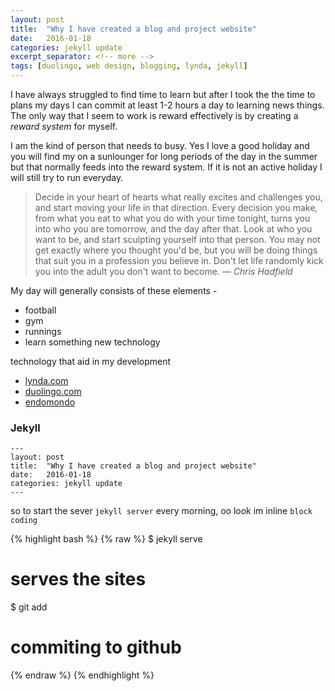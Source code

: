 ```yaml
---
layout: post
title:  "Why I have created a blog and project website"
date:   2016-01-18
categories: jekyll update
excerpt_separator: <!-- more -->
tags: [duolingo, web design, blogging, lynda, jekyll]
---
```


I have always struggled to find time to learn but after I took the the time to plans my days I can commit at least 1-2 hours a day to learning news things. <!-- more --> The only way that I seem to work is reward effectively is by creating a *reward system* for myself.

I am the kind of person that needs to busy. Yes I love a good holiday and you will find my on a sunlounger for long periods of the day in the summer but that normally feeds into the reward system. If it is not an active holiday I will still try to run everyday.

>Decide in your heart of hearts what really excites and challenges you, and start moving your life in that direction. Every decision you make, from what you eat to what you do with your time tonight, turns you into who you are tomorrow, and the day after that. Look at who you want to be, and start sculpting yourself into that person. You may not get exactly where you thought you'd be, but you will be doing things that suit you in a profession you believe in. Don't let life randomly kick you into the adult you don't want to become.
><cite>&mdash; Chris Hadfield</cite>

My day will generally consists of these elements -


* football
* gym
* runnings
* learn something new technology

technology that aid in my development

* [lynda.com](http://www.lynda.com "lynda.com")
* [duolingo.com](http://www.duolingo.com "duolingo.com")
* [endomondo](http://www.endomondo.com "endomondo.com")

[1]: http://www.duolingo.com


### Jekyll


~~~~
---
layout: post
title:  "Why I have created a blog and project website"
date:   2016-01-18
categories: jekyll update
---
~~~~

so to start the sever `jekyll server` every morning, oo look im inline `block coding`

{% highlight bash %}
{% raw %}
$ jekyll serve
# serves the sites
$ git add
# commiting to github
{% endraw %}
{% endhighlight %}
